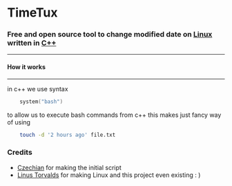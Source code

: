 # **TimeTux**

### Free and open source tool to change modified date on __[Linux](https://www.linux.org/pages/download/)__ written in __[C++](https://github.com/isocpp/CppCoreGuidelines)__
---
#### How it works
---
 in c++ we use syntax

``` c++
    system("bash")
```
to allow us to execute bash commands from c++
this makes just fancy way of using
```bash
    touch -d '2 hours ago' file.txt
```


### **Credits**
 - [Czechian](https://github.com/libramatyas) for making the initial script
 - [Linus Torvalds](htpps://github.com/torvalds) for making Linux and this project even existing : )
